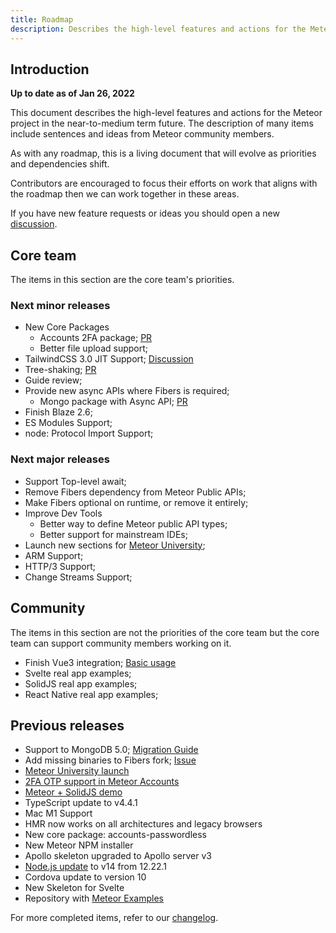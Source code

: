 ```yaml
---
title: Roadmap
description: Describes the high-level features and actions for the Meteor project in the near-to-medium term future.
---
```


## Introduction

**Up to date as of Jan 26, 2022**

This document describes the high-level features and actions for the Meteor project in the near-to-medium term future. The description of many items include sentences and ideas from Meteor community members.

As with any roadmap, this is a living document that will evolve as priorities and dependencies shift.

Contributors are encouraged to focus their efforts on work that aligns with the roadmap then we can work together in these areas.

If you have new feature requests or ideas you should open a new [discussion](https://github.com/meteor/meteor/discussions/new).

## Core team

The items in this section are the core team's priorities.

### Next minor releases 

- New Core Packages
  - Accounts 2FA package; [PR](https://github.com/meteor/meteor/pull/11818)
  - Better file upload support;
- TailwindCSS 3.0 JIT Support; [Discussion](https://github.com/meteor/meteor/discussions/11804)
- Tree-shaking; [PR](https://github.com/meteor/meteor/pull/11164)
- Guide review;
- Provide new async APIs where Fibers is required;
  - Mongo package with Async API; [PR](https://github.com/meteor/meteor/pull/11605)
- Finish Blaze 2.6;
- ES Modules Support;
- node: Protocol Import Support;

### Next major releases

- Support Top-level await;
- Remove Fibers dependency from Meteor Public APIs;
- Make Fibers optional on runtime, or remove it entirely;
- Improve Dev Tools
  - Better way to define Meteor public API types;
  - Better support for mainstream IDEs;
- Launch new sections for [Meteor University](https://university.meteor.com/);
- ARM Support;
- HTTP/3 Support;
- Change Streams Support;

## Community

The items in this section are not the priorities of the core team but the core team can support community members working on it.

- Finish Vue3 integration; [Basic usage](https://github.com/meteor-vue/meteor-vue3/tree/main/packages/vue3#vuejsvue3)
- Svelte real app examples; 
- SolidJS real app examples;
- React Native real app examples;

## Previous releases
- Support to MongoDB 5.0; [Migration Guide](https://guide.meteor.com/2.6-migration.html)
- Add missing binaries to Fibers fork; [Issue](https://github.com/meteor/meteor/issues/11791)
- [Meteor University launch](https://university.meteor.com/)
- [2FA OTP support in Meteor Accounts](https://forums.meteor.com/t/2fa-otp-support-in-meteor-accounts-meteor-cloud/57248)
- [Meteor + SolidJS demo](https://github.com/edemaine/solid-meteor-demo)
- TypeScript update to v4.4.1
- Mac M1 Support
- HMR now works on all architectures and legacy browsers
- New core package: accounts-passwordless
- New Meteor NPM installer
- Apollo skeleton upgraded to Apollo server v3
- [Node.js update](https://docs.meteor.com/changelog.html#v2320210624) to v14 from 12.22.1
- Cordova update to version 10
- New Skeleton for Svelte
- Repository with [Meteor Examples](https://github.com/meteor/examples)

For more completed items, refer to our [changelog](https://docs.meteor.com/changelog.html).
